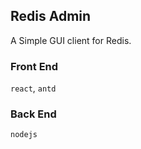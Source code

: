 ## Redis Admin

A Simple GUI client for Redis.

### Front End

`react`, `antd`

### Back End

`nodejs`